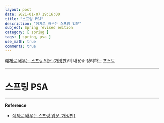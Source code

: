 ```yaml
---
layout: post
date: 2021-01-07 19:16:00
title: "스프링 PSA"
description: "예제로 배우는 스프링 입문"
subject: Spring revised edition
category: [ spring ]
tags: [ spring, psa ]
use_math: true
comments: true
---
```


[예제로 배우는 스프링 입문 (개정판)](https://www.inflearn.com/course/spring_revised_edition/)의 내용을 정리하는 포스트

---

# 스프링 PSA

---
**Reference**
+ [예제로 배우는 스프링 입문 (개정판)](https://www.inflearn.com/course/spring_revised_edition/)
